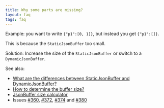 ```yaml
---
title: Why some parts are missing?
layout: faq
tags: faq
---
```


Example: you want to write `{"p1":[0, 1]}`, but instead you get `{"p1":[]}`.

This is because the `StaticJsonBuffer` too small.

Solution: Increase the size of the `StaticJsonBuffer` or switch to a `DynamicJsonBuffer`.

See also:

* [What are the differences between StaticJsonBuffer and DynamicJsonBuffer?](#what-are-the-differences-between-staticjsonbuffer-and-dynamicjsonbuffer)
* [How to determine the buffer size?](#how-to-determine-the-buffer-size)
* [JsonBuffer size calculator](https://bblanchon.github.io/ArduinoJson/)
* Issues [#360](https://github.com/bblanchon/ArduinoJson/issues/360), [#372](https://github.com/bblanchon/ArduinoJson/issues/372), [#374](https://github.com/bblanchon/ArduinoJson/issues/374) and [#380](https://github.com/bblanchon/ArduinoJson/issues/380)
